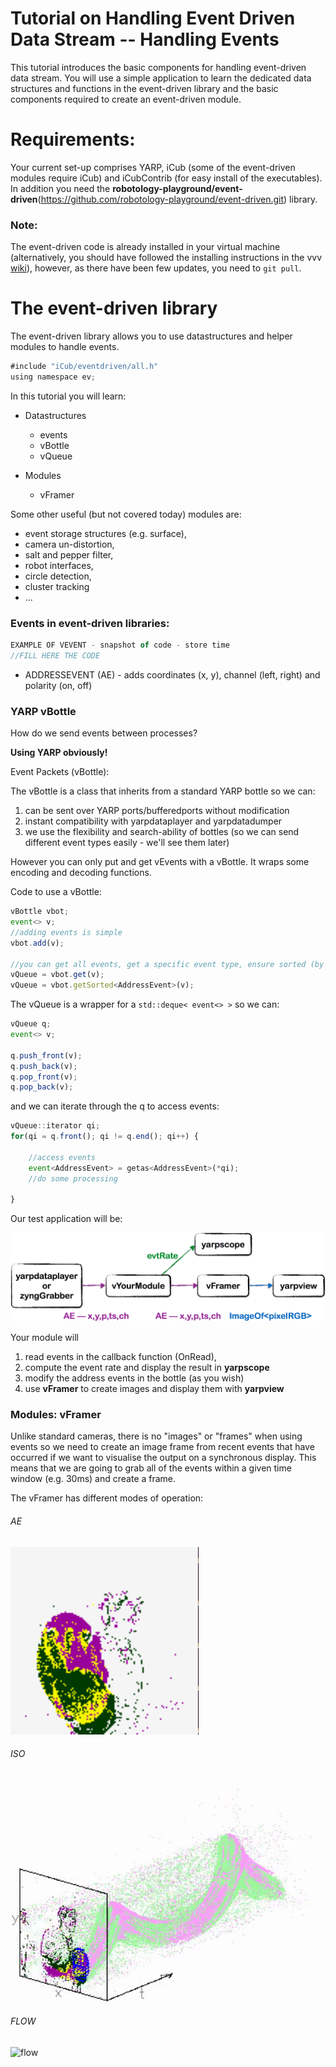 # Tutorial on Handling Event Driven Data Stream -- Handling Events
This tutorial introduces the basic components for handling event-driven data stream. You will use a simple application to learn the dedicated data structures and functions in the event-driven library and the basic components required to create an event-driven module.

# Requirements:
Your current set-up comprises YARP, iCub (some of the event-driven modules require iCub) and iCubContrib (for easy install of the executables). In addition you need the **robotology-playground/event-driven**(https://github.com/robotology-playground/event-driven.git) library.

### Note: 
The event-driven code is already installed in your virtual machine (alternatively, you should have followed the installing instructions in the vvv [wiki](https://github.com/vvv-school/vvv-school.github.io/blob/master/instructions/how-to-prepare-your-system.md#install-event-driven)), however, as there have been few updates, you need to `git pull`. 

# The event-driven library

The event-driven library allows you to use datastructures and helper modules to handle events. 

```javascript
#include "iCub/eventdriven/all.h"
using namespace ev;
``` 

In this tutorial you will learn:

- Datastructures
  - events
  - vBottle
  - vQueue

- Modules
  - vFramer

Some other useful (but not covered today) modules are:
- event storage structures (e.g. surface), 
- camera un-distortion, 
- salt and pepper filter, 
- robot interfaces, 
- circle detection, 
- cluster tracking 
- ...

### Events in event-driven libraries:

```javascript
EXAMPLE OF VEVENT - snapshot of code - store time
//FILL HERE THE CODE

``` 

- ADDRESSEVENT (AE)  - adds coordinates (x, y), channel (left, right) and polarity (on, off)

### YARP vBottle
How do we send events between processes?

**Using YARP obviously!**

Event Packets (vBottle):

The vBottle is a class that inherits from a standard YARP bottle so we can:

1. can be sent over YARP ports/bufferedports without modification
1. instant compatibility with yarpdataplayer and yarpdatadumper
1. we use the flexibility and search-ability of bottles (so we can send different event types easily - we'll see them later)

However you can only put and get vEvents with a vBottle. It wraps some encoding and decoding functions.

Code to use a vBottle:

```javascript
vBottle vbot;
event<> v;
//adding events is simple
vbot.add(v);

//you can get all events, get a specific event type, ensure sorted (by timestamp)
vQueue = vbot.get(v);
vQueue = vbot.getSorted<AddressEvent>(v);
```
The vQueue is a wrapper for a `std::deque< event<> >` so we can:

```javascript
vQueue q;
event<> v;

q.push_front(v);
q.push_back(v);
q.pop_front(v);
q.pop_back(v);
```

and we can iterate through the q to access events:

```javascript
vQueue::iterator qi;
for(qi = q.front(); qi != q.end(); qi++) {

    //access events
    event<AddressEvent> = getas<AddressEvent>(*qi);
    //do some processing

}
```

Our test application will be:

![ev_hand](./misc/tutorial1.png)

Your module will 

1. read events in the callback function (OnRead), 
1. compute the event rate and display the result in **yarpscope**
1. modify the address events in the bottle (as you wish) 
1. use **vFramer** to create images and display them with **yarpview**

### Modules: vFramer

Unlike standard cameras, there is no "images" or "frames" when using events so we need to create an image frame from recent events that have occurred if we want to visualise the output on a synchronous display. This means that we are going to grab all of the events within a given time window (e.g. 30ms) and create a frame.

The vFramer has different modes of operation:

###### AE

![ae](./misc/ae.png)

###### ISO

![iso](./misc/iso.png)

###### FLOW

![flow](./misc/flow.png)

























